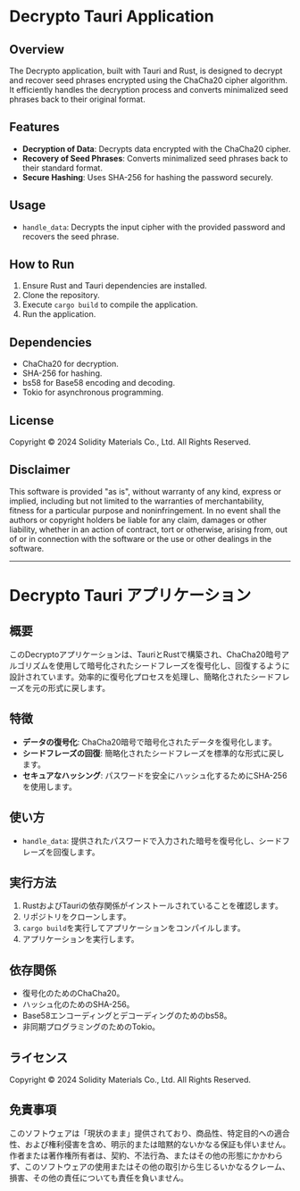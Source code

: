 # Decrypto Tauri Application

## Overview
The Decrypto application, built with Tauri and Rust, is designed to decrypt and recover seed phrases encrypted using the ChaCha20 cipher algorithm. It efficiently handles the decryption process and converts minimalized seed phrases back to their original format.

## Features
- **Decryption of Data**: Decrypts data encrypted with the ChaCha20 cipher.
- **Recovery of Seed Phrases**: Converts minimalized seed phrases back to their standard format.
- **Secure Hashing**: Uses SHA-256 for hashing the password securely.

## Usage
- `handle_data`: Decrypts the input cipher with the provided password and recovers the seed phrase.

## How to Run
1. Ensure Rust and Tauri dependencies are installed.
2. Clone the repository.
3. Execute `cargo build` to compile the application.
4. Run the application.

## Dependencies
- ChaCha20 for decryption.
- SHA-256 for hashing.
- bs58 for Base58 encoding and decoding.
- Tokio for asynchronous programming.

## License
Copyright © 2024 Solidity Materials Co., Ltd. All Rights Reserved.

## Disclaimer
This software is provided "as is", without warranty of any kind, express or implied, including but not limited to the warranties of merchantability, fitness for a particular purpose and noninfringement. In no event shall the authors or copyright holders be liable for any claim, damages or other liability, whether in an action of contract, tort or otherwise, arising from, out of or in connection with the software or the use or other dealings in the software.

---

# Decrypto Tauri アプリケーション

## 概要
このDecryptoアプリケーションは、TauriとRustで構築され、ChaCha20暗号アルゴリズムを使用して暗号化されたシードフレーズを復号化し、回復するように設計されています。効率的に復号化プロセスを処理し、簡略化されたシードフレーズを元の形式に戻します。

## 特徴
- **データの復号化**: ChaCha20暗号で暗号化されたデータを復号化します。
- **シードフレーズの回復**: 簡略化されたシードフレーズを標準的な形式に戻します。
- **セキュアなハッシング**: パスワードを安全にハッシュ化するためにSHA-256を使用します。

## 使い方
- `handle_data`: 提供されたパスワードで入力された暗号を復号化し、シードフレーズを回復します。

## 実行方法
1. RustおよびTauriの依存関係がインストールされていることを確認します。
2. リポジトリをクローンします。
3. `cargo build`を実行してアプリケーションをコンパイルします。
4. アプリケーションを実行します。

## 依存関係
- 復号化のためのChaCha20。
- ハッシュ化のためのSHA-256。
- Base58エンコーディングとデコーディングのためのbs58。
- 非同期プログラミングのためのTokio。

## ライセンス
Copyright © 2024 Solidity Materials Co., Ltd. All Rights Reserved.

## 免責事項
このソフトウェアは「現状のまま」提供されており、商品性、特定目的への適合性、および権利侵害を含め、明示的または暗黙的ないかなる保証も伴いません。作者または著作権所有者は、契約、不法行為、またはその他の形態にかかわらず、このソフトウェアの使用またはその他の取引から生じるいかなるクレーム、損害、その他の責任についても責任を負いません。
